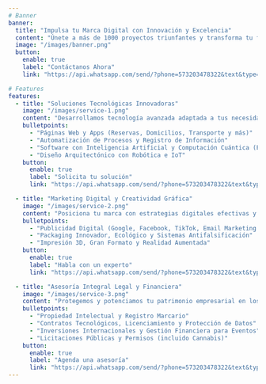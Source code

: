 ```yaml
---
# Banner
banner:
  title: "Impulsa tu Marca Digital con Innovación y Excelencia"
  content: "Únete a más de 1000 proyectos triunfantes y transforma tu futuro empresarial"
  image: "/images/banner.png"
  button:
    enable: true
    label: "Contáctanos Ahora"
    link: "https://api.whatsapp.com/send/?phone=573203478322&text&type=phone_number&app_absent=0"

# Features
features:
  - title: "Soluciones Tecnológicas Innovadoras"
    image: "/images/service-1.png"
    content: "Desarrollamos tecnología avanzada adaptada a tus necesidades específicas."
    bulletpoints:
      - "Páginas Web y Apps (Reservas, Domicilios, Transporte y más)"
      - "Automatización de Procesos y Registro de Información"
      - "Software con Inteligencia Artificial y Computación Cuántica (Fintechs)"
      - "Diseño Arquitectónico con Robótica e IoT"
    button:
      enable: true
      label: "Solicita tu solución"
      link: "https://api.whatsapp.com/send/?phone=573203478322&text&type=phone_number&app_absent=0"

  - title: "Marketing Digital y Creatividad Gráfica"
    image: "/images/service-2.png"
    content: "Posiciona tu marca con estrategias digitales efectivas y diseño gráfico impactante."
    bulletpoints:
      - "Publicidad Digital (Google, Facebook, TikTok, Email Marketing y Chatbots)"
      - "Packaging Innovador, Ecológico y Sistemas Antifalsificación"
      - "Impresión 3D, Gran Formato y Realidad Aumentada"
    button:
      enable: true
      label: "Habla con un experto"
      link: "https://api.whatsapp.com/send/?phone=573203478322&text&type=phone_number&app_absent=0"

  - title: "Asesoría Integral Legal y Financiera"
    image: "/images/service-3.png"
    content: "Protegemos y potenciamos tu patrimonio empresarial en los mercados legales y financieros."
    bulletpoints:
      - "Propiedad Intelectual y Registro Marcario"
      - "Contratos Tecnológicos, Licenciamiento y Protección de Datos"
      - "Inversiones Internacionales y Gestión Financiera para Eventos"
      - "Licitaciones Públicas y Permisos (incluido Cannabis)"
    button:
      enable: true
      label: "Agenda una asesoría"
      link: "https://api.whatsapp.com/send/?phone=573203478322&text&type=phone_number&app_absent=0"
---
```


